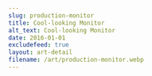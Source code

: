 ```yaml
---
slug: production-monitor
title: Cool-looking Monitor
alt_text: Cool-looking Monitor
date: 2016-01-01
excludefeed: true
layout: art-detail
filename: /art/production-monitor.webp
---
```

